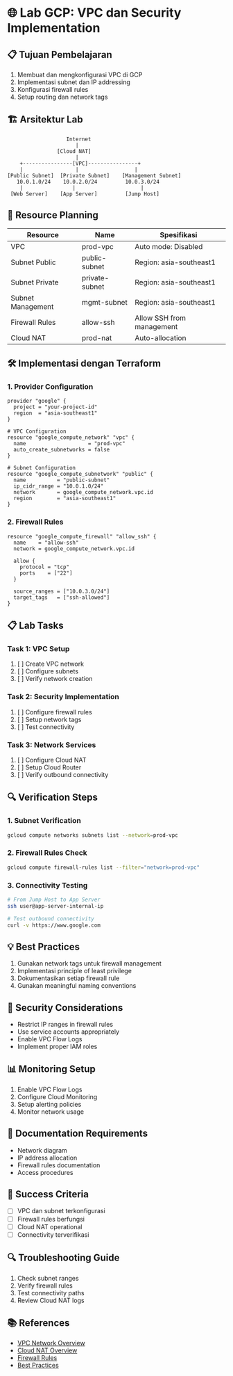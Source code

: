 # 🌐 Lab GCP: VPC dan Security Implementation

## 📋 Tujuan Pembelajaran
1. Membuat dan mengkonfigurasi VPC di GCP
2. Implementasi subnet dan IP addressing
3. Konfigurasi firewall rules
4. Setup routing dan network tags

## 🏗 Arsitektur Lab
```
                   Internet
                      |
                [Cloud NAT]
                      |
    +----------------[VPC]----------------+
    |                 |                  |
[Public Subnet]  [Private Subnet]    [Management Subnet]
   10.0.1.0/24    10.0.2.0/24         10.0.3.0/24
    |                |                     |
 [Web Server]    [App Server]         [Jump Host]
```

## 📝 Resource Planning
| Resource | Name | Spesifikasi |
|----------|------|-------------|
| VPC | prod-vpc | Auto mode: Disabled |
| Subnet Public | public-subnet | Region: asia-southeast1 |
| Subnet Private | private-subnet | Region: asia-southeast1 |
| Subnet Management | mgmt-subnet | Region: asia-southeast1 |
| Firewall Rules | allow-ssh | Allow SSH from management |
| Cloud NAT | prod-nat | Auto-allocation |

## 🛠 Implementasi dengan Terraform

### 1. Provider Configuration
```hcl
provider "google" {
  project = "your-project-id"
  region  = "asia-southeast1"
}

# VPC Configuration
resource "google_compute_network" "vpc" {
  name                    = "prod-vpc"
  auto_create_subnetworks = false
}

# Subnet Configuration
resource "google_compute_subnetwork" "public" {
  name          = "public-subnet"
  ip_cidr_range = "10.0.1.0/24"
  network       = google_compute_network.vpc.id
  region        = "asia-southeast1"
}
```

### 2. Firewall Rules
```hcl
resource "google_compute_firewall" "allow_ssh" {
  name    = "allow-ssh"
  network = google_compute_network.vpc.id

  allow {
    protocol = "tcp"
    ports    = ["22"]
  }

  source_ranges = ["10.0.3.0/24"]
  target_tags   = ["ssh-allowed"]
}
```

## 📋 Lab Tasks

### Task 1: VPC Setup
1. [ ] Create VPC network
2. [ ] Configure subnets
3. [ ] Verify network creation

### Task 2: Security Implementation
1. [ ] Configure firewall rules
2. [ ] Setup network tags
3. [ ] Test connectivity

### Task 3: Network Services
1. [ ] Configure Cloud NAT
2. [ ] Setup Cloud Router
3. [ ] Verify outbound connectivity

## 🔍 Verification Steps

### 1. Subnet Verification
```bash
gcloud compute networks subnets list --network=prod-vpc
```

### 2. Firewall Rules Check
```bash
gcloud compute firewall-rules list --filter="network=prod-vpc"
```

### 3. Connectivity Testing
```bash
# From Jump Host to App Server
ssh user@app-server-internal-ip

# Test outbound connectivity
curl -v https://www.google.com
```

## 💡 Best Practices
1. Gunakan network tags untuk firewall management
2. Implementasi principle of least privilege
3. Dokumentasikan setiap firewall rule
4. Gunakan meaningful naming conventions

## 🔐 Security Considerations
- Restrict IP ranges in firewall rules
- Use service accounts appropriately
- Enable VPC Flow Logs
- Implement proper IAM roles

## 📊 Monitoring Setup
1. Enable VPC Flow Logs
2. Configure Cloud Monitoring
3. Setup alerting policies
4. Monitor network usage

## 📝 Documentation Requirements
- Network diagram
- IP address allocation
- Firewall rules documentation
- Access procedures

## 🎯 Success Criteria
- [ ] VPC dan subnet terkonfigurasi
- [ ] Firewall rules berfungsi
- [ ] Cloud NAT operational
- [ ] Connectivity terverifikasi

## 🔍 Troubleshooting Guide
1. Check subnet ranges
2. Verify firewall rules
3. Test connectivity paths
4. Review Cloud NAT logs

## 📚 References
- [VPC Network Overview](https://cloud.google.com/vpc/docs/vpc)
- [Cloud NAT Overview](https://cloud.google.com/nat/docs/overview)
- [Firewall Rules](https://cloud.google.com/vpc/docs/firewalls)
- [Best Practices](https://cloud.google.com/vpc/docs/vpc-best-practices)